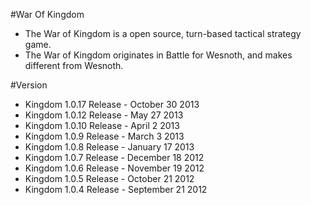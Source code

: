 #War Of Kingdom

- The War of Kingdom is a open source, turn-based tactical strategy game.  
- The War of Kingdom originates in Battle for Wesnoth, and makes different from Wesnoth.

#Version

- Kingdom 1.0.17 Release - October 30 2013
- Kingdom 1.0.12 Release - May 27 2013
- Kingdom 1.0.10 Release - April 2 2013
- Kingdom 1.0.9 Release - March 3 2013 
- Kingdom 1.0.8 Release - January 17 2013
- Kingdom 1.0.7 Release - December 18 2012
- Kingdom 1.0.6 Release - November 19 2012 
- Kingdom 1.0.5 Release - October 21 2012 
- Kingdom 1.0.4 Release - September 21 2012 
